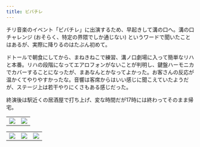 ```yaml
---
title: ビバチレ
---
```


チリ音楽のイベント「ビバチレ」に出演するため、早起きして溝の口へ。溝の口チャレンジ (おそらく、特定の界隈でしか通じない) というワードで聞いたことはあるが、実際に降りるのはたぶん初めて。

ドトールで朝食にしてから、まねきねこで練習、溝ノ口劇場に入って簡単なリハと本番。リハの段階になってエアロフォンがないことが判明し、鍵盤ハーモニカでカバーすることになったが、まあなんとかなってよかった。お客さんの反応が温かくてやりやすかったな。音響は客席からはいい感じに聞こえていたようだが、ステージ上は若干やりにくさもある感じだった。

終演後は駅近くの居酒屋で打ち上げ、変な時間だが17時には終わってそのまま帰宅。

<table>
  <tr>
    <td><img class="top" src="https://photos.old.apkas.net/medium/202506/20250614-3X000553.webp" /></td>
    <td><img class="top" src="https://photos.old.apkas.net/medium/202506/20250614-3X000556.webp" /></td>
  </tr>
</table>
<table>
  <tr>
    <td><img class="bottom" src="https://photos.old.apkas.net/medium/202506/20250614-AR500119.webp" /></td>
    <td><img class="bottom" src="https://photos.old.apkas.net/medium/202506/20250614-AR500121.webp" /></td>
    <td><img class="bottom" src="https://photos.old.apkas.net/medium/202506/20250614-AR500127.webp" /></td>
  </tr>
</table>
